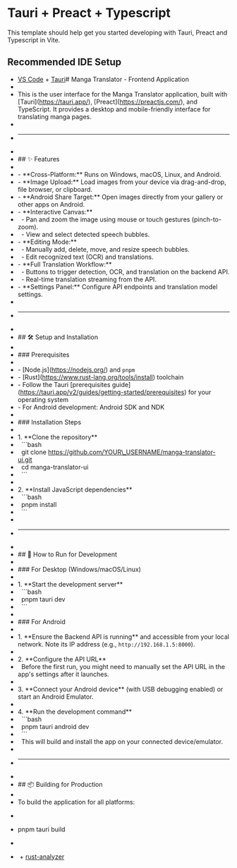 # Tauri + Preact + Typescript

This template should help get you started developing with Tauri, Preact and Typescript in Vite.

## Recommended IDE Setup

* [VS Code](https://code.visualstudio.com/) + [Tauri](https://marketplace.visualstudio.com/items?itemName=tauri-apps.tauri-vscode)# Manga Translator - Frontend Application
* 
* This is the user interface for the Manga Translator application, built with \[Tauri](https://tauri.app/), \[Preact](https://preactjs.com/), and TypeScript. It provides a desktop and mobile-friendly interface for translating manga pages.
* 
* ---
* 
* \## ✨ Features
* 
* \- \*\*Cross-Platform:\*\* Runs on Windows, macOS, Linux, and Android.  
* \- \*\*Image Upload:\*\* Load images from your device via drag-and-drop, file browser, or clipboard.  
* \- \*\*Android Share Target:\*\* Open images directly from your gallery or other apps on Android.  
* \- \*\*Interactive Canvas:\*\*  
* &nbsp; - Pan and zoom the image using mouse or touch gestures (pinch-to-zoom).  
* &nbsp; - View and select detected speech bubbles.  
* \- \*\*Editing Mode:\*\*  
* &nbsp; - Manually add, delete, move, and resize speech bubbles.  
* &nbsp; - Edit recognized text (OCR) and translations.  
* \- \*\*Full Translation Workflow:\*\*  
* &nbsp; - Buttons to trigger detection, OCR, and translation on the backend API.  
* &nbsp; - Real-time translation streaming from the API.  
* \- \*\*Settings Panel:\*\* Configure API endpoints and translation model settings.  
* 
* ---
* 
* \## 🛠️ Setup and Installation
* 
* \### Prerequisites
* 
* \- \[Node.js](https://nodejs.org/) and `pnpm`  
* \- \[Rust](https://www.rust-lang.org/tools/install) toolchain  
* \- Follow the Tauri \[prerequisites guide](https://tauri.app/v2/guides/getting-started/prerequisites) for your operating system  
* \- For Android development: Android SDK and NDK  
* 
* \### Installation Steps
* 
* 1\. \*\*Clone the repository\*\*
* &nbsp;  ```bash
* &nbsp;  git clone https://github.com/YOUR\_USERNAME/manga-translator-ui.git
* &nbsp;  cd manga-translator-ui
* &nbsp;  ```
* 
* 2\. \*\*Install JavaScript dependencies\*\*
* &nbsp;  ```bash
* &nbsp;  pnpm install
* &nbsp;  ```
* 
* ---
* 
* \## 🚀 How to Run for Development
* 
* \### For Desktop (Windows/macOS/Linux)
* 
* 1\. \*\*Start the development server\*\*
* &nbsp;  ```bash
* &nbsp;  pnpm tauri dev
* &nbsp;  ```
* 
* \### For Android
* 
* 1\. \*\*Ensure the Backend API is running\*\* and accessible from your local network. Note its IP address (e.g., `http://192.168.1.5:8000`).  
* 
* 2\. \*\*Configure the API URL\*\*  
* &nbsp;  Before the first run, you might need to manually set the API URL in the app's settings after it launches.  
* 
* 3\. \*\*Connect your Android device\*\* (with USB debugging enabled) or start an Android Emulator.  
* 
* 4\. \*\*Run the development command\*\*
* &nbsp;  ```bash
* &nbsp;  pnpm tauri android dev
* &nbsp;  ```
* &nbsp;  This will build and install the app on your connected device/emulator.  
* 
* ---
* 
* \## 📦 Building for Production
* 
* To build the application for all platforms:
* ```bash
* pnpm tauri build
* ```
* &nbsp;+ [rust-analyzer](https://marketplace.visualstudio.com/items?itemName=rust-lang.rust-analyzer)
